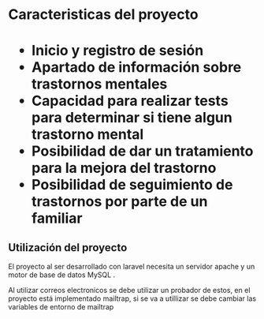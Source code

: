 <h1>Caracteristicas del proyecto<h1>
    
    
   <ul>
    <li>Inicio y registro de sesión </li>
    <li>Apartado de información sobre trastornos mentales</li>
    <li>Capacidad para realizar tests para determinar si tiene algun trastorno mental</li>
    <li>Posibilidad de dar un tratamiento para la mejora del trastorno</li>
    <li>Posibilidad de seguimiento de trastornos por parte de un familiar</li>
   </ul>
   
<h2>Utilización del proyecto</h2>

<p>El proyecto al ser desarrollado con laravel necesita un servidor apache y un motor de base de datos MySQL .</p>
<p>Al utilizar correos electronicos se debe utilizar un probador de estos, en el proyecto está implementado mailtrap,
si se va a utillizar se debe cambiar las variables de entorno de mailtrap</p>
